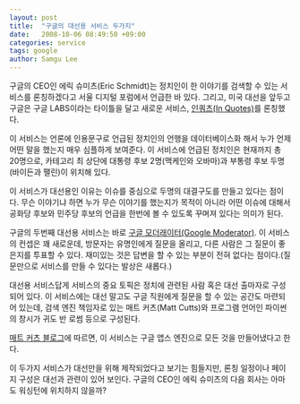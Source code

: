 ```yaml
---
layout: post
title:  "구글의 대선용 서비스 두가지"
date:   2008-10-06 08:49:50 +09:00
categories: service
tags: google
author: Samgu Lee
---
```

구글의 CEO인 에릭 슈미츠(Eric Schmidt)는 정치인이 한 이야기를 검색할 수 있는 서비스를 론칭하겠다고 서울 디지털 포럼에서 언급한 바 있다. 그리고, 미국 대선을 앞두고 구글은 구글 LABS이라는 타이틀을 달고 새로운 서비스, [인쿼츠(In Quotes)](http://labs.google.com/inquotes/)를 론칭했다.

이 서비스는 언론에 인용문구로 언급된 정치인의 언행을 데이터베이스화 해서 누가 언제 어떤 말을 했는지 매우 심플하게 보여준다. 이 서비스에 언급된 정치인은 현재까지 총 20명으로, 카테고리 최 상단에 대통령 후보 2명(맥케인와 오바마)과 부통령 후보 두명(바이든과 팰린)이 위치해 있다.

이 서비스가 대선용인 이유는 이슈를 중심으로 두명의 대결구도를 만들고 있다는 점이다. 무슨 이야기냐 하면 누가 무슨 이야기를 했는지가 목적이 아니라 어떤 이슈에 대해서 공화당 후보와 민주당 후보의 언급을 한번에 볼 수 있도록 꾸며져 있다는 의미가 된다.

구글의 두번째 대선용 서비스는 바로 [구글 모더래이터(Google Moderator)](http://moderator.appspot.com). 이 서비스의 컨셉은 꽤 새로운데, 방문자는 유명인에게 질문을 올리고, 다른 사람은 그 질문이 좋은지를 투표할 수 있다. 재미있는 것은 답변을 할 수 있는 부분이 전혀 없다는 점이다.(질문만으로 서비스를 만들 수 있다는 발상은 새롭다.)

대선용 서비스답게 서비스의 중요 토픽은 정치에 관련된 사람 혹은 대선 출마자로 구성되어 있다. 이 서비스에는 대선 말고도 구글 직원에게 질문을 할 수 있는 공간도 마련되어 있는데, 검색 엔진 책임자로 있는 매트 커츠(Matt Cutts)와 프로그램 언어인 파이썬의 창시가 귀도 반 로썸 등으로 구성된다.

[매트 커츠 블로그](http://www.mattcutts.com/blog/google-moderator-launches/)에 따르면, 이 서비스는 구글 앱스 엔진으로 모든 것을 만들어냈다고 한다.

이 두가지 서비스가 대선만을 위해 제작되었다고 보기는 힘들지만, 론칭 일정이나 페이지 구성은 대선과 관련이 있어 보인다. 구글의 CEO인 에릭 슈미츠의 다음 회사는 아마도 워싱턴에 위치하지 않을까?
